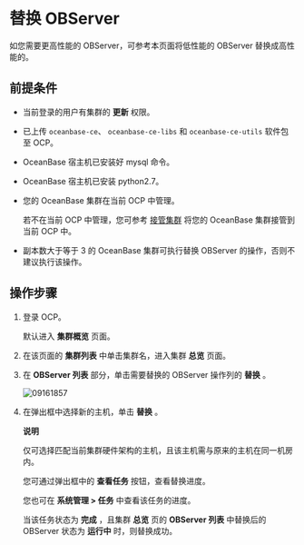 # 替换 OBServer

如您需要更高性能的 OBServer，可参考本页面将低性能的 OBServer 替换成高性能的。

## 前提条件

* 当前登录的用户有集群的 **更新** 权限。
* 已上传 `oceanbase-ce`、 `oceanbase-ce-libs` 和 `oceanbase-ce-utils` 软件包至 OCP。
* OceanBase 宿主机已安装好 mysql 命令。
* OceanBase 宿主机已安装 python2.7。
* 您的 OceanBase 集群在当前 OCP 中管理。

  若不在当前 OCP 中管理，您可参考 [接管集群](../1.takeover-cluster.md) 将您的 OceanBase 集群接管到当前 OCP 中。
  
* 副本数大于等于 3 的 OceanBase 集群可执行替换 OBServer 的操作，否则不建议执行该操作。

## 操作步骤

1. 登录 OCP。

   默认进入 **集群概览** 页面。

2. 在该页面的 **集群列表** 中单击集群名，进入集群 **总览** 页面。

3. 在 **OBServer 列表** 部分，单击需要替换的 OBServer 操作列的 **替换** 。

   ![09161857](https://help-static-aliyun-doc.aliyuncs.com/assets/img/zh-CN/1160562361/p327412.png)

4. 在弹出框中选择新的主机，单击 **替换** 。

   **说明**

   仅可选择匹配当前集群硬件架构的主机，且该主机需与原来的主机在同一机房内。

   您可通过弹出框中的 **查看任务** 按钮，查看替换进度。

   您也可在 **系统管理 \> 任务** 中查看该任务的进度。

   当该任务状态为 **完成** ，且集群 **总览** 页的 **OBServer 列表** 中替换后的 OBServer 状态为 **运行中** 时，则替换成功。
